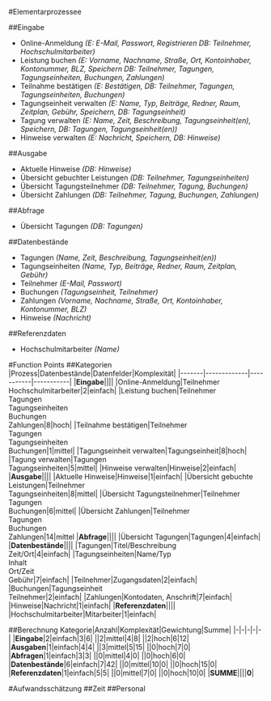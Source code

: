 

#Elementarprozessee

##Eingabe
* Online-Anmeldung *(E: E-Mail, Passwort, Registrieren DB: Teilnehmer, Hochschulmitarbeiter)*
* Leistung buchen *(E: Vorname, Nachname, Straße, Ort, Kontoinhaber, Kontonummer, BLZ, Speichern DB: Teilnehmer, Tagungen, Tagungseinheiten, Buchungen, Zahlungen)*
* Teilnahme bestätigen *(E: Bestätigen, DB: Teilnehmer, Tagungen, Tagungseinheiten, Buchungen)*
* Tagungseinheit verwalten *(E: Name, Typ, Beiträge, Redner, Raum, Zeitplan, Gebühr, Speichern, DB: Tagungseinheit)*
* Tagung verwalten *(E: Name, Zeit, Beschreibung, Tagungseinheit(en), Speichern, DB: Tagungen, Tagungseinheit(en))*
* Hinweise verwalten *(E: Nachricht, Speichern, DB: Hinweise)*

##Ausgabe
* Aktuelle Hinweise *(DB: Hinweise)*
* Übersicht gebuchter Leistungen *(DB: Teilnehmer, Tagungseinheiten)*
* Übersicht Tagungsteilnehmer *(DB: Teilnehmer, Tagung, Buchungen)*
* Übersicht Zahlungen *(DB: Teilnehmer, Tagung, Buchungen, Zahlungen)*

##Abfrage
* Übersicht Tagungen *(DB: Tagungen)*

##Datenbestände
* Tagungen *(Name, Zeit, Beschreibung, Tagungseinheit(en))*
* Tagungseinheiten *(Name, Typ, Beiträge, Redner, Raum, Zeitplan, Gebühr)*
* Teilnehmer *(E-Mail, Passwort)*
* Buchungen *(Tagungseinheit, Teilnehmer)*
* Zahlungen *(Vorname, Nachname, Straße, Ort, Kontoinhaber, Kontonummer, BLZ)*
* Hinweise *(Nachricht)*

##Referenzdaten
* Hochschulmitarbeiter *(Name)*

#Function Points
##Kategorien
|Prozess|Datenbestände|Datenfelder|Komplexität|
|-------|-------------|-----------|-----------|
|**Eingabe**||||
|Online-Anmeldung|Teilnehmer<br>Hochschulmitarbeiter|2|einfach|
|Leistung buchen|Teilnehmer<br>Tagungen<br>Tagungseinheiten<br>Buchungen<br>Zahlungen|8|hoch|
|Teilnahme bestätigen|Teilnehmer<br>Tagungen<br>Tagungseinheiten<br>Buchungen|1|mittel|
|Tagungseinheit verwalten|Tagungseinheit|8|hoch|
|Tagung verwalten|Tagungen<br>Tagungseinheiten|5|mittel|
|Hinweise verwalten|Hinweise|2|einfach|
|**Ausgabe**||||
|Aktuelle Hinweise|Hinweise|1|einfach|
|Übersicht gebuchte Leistungen|Teilnehmer<br>Tagungseinheiten|8|mittel|
|Übersicht Tagungsteilnehmer|Teilnehmer<br>Tagungen<br>Buchungen|6|mittel|
|Übersicht Zahlungen|Teilnehmer<br>Tagungen<br>Buchungen<br>Zahlungen|14|mittel
|**Abfrage**||||
|Übersicht Tagungen|Tagungen|4|einfach|
|**Datenbestände**||||
|Tagungen|Titel/Beschreibung<br>Zeit/Ort|4|einfach|
|Tagungseinheiten|Name/Typ<br>Inhalt<br>Ort/Zeit<br>Gebühr|7|einfach|
|Teilnehmer|Zugangsdaten|2|einfach|
|Buchungen|Tagungseinheit<br>Teilnehmer|2|einfach|
|Zahlungen|Kontodaten, Anschrift|7|einfach|
|Hinweise|Nachricht|1|einfach|
|**Referenzdaten**||||
|Hochschulmitarbeiter|Mitarbeiter|1|einfach|

##Berechnung
Kategorie|Anzahl|Komplexität|Gewichtung|Summe|
|-|-|-|-|-|
|**Eingabe**|2|einfach|3|6|
||2|mittel|4|8|
||2|hoch|6|12|
|**Ausgaben**|1|einfach|4|4|
||3|mittel|5|15|
||0|hoch|7|0|
|**Abfragen**|1|einfach|3|3|
||0|mittel|4|0|
||0|hoch|6|0|
|**Datenbestände**|6|einfach|7|42|
||0|mittel|10|0|
||0|hoch|15|0|
|**Referenzdaten**|1|einfach|5|5|
||0|mittel|7|0|
||0|hoch|10|0|
|**SUMME**||||**0**|

#Aufwandsschätzung
##Zeit
##Personal
